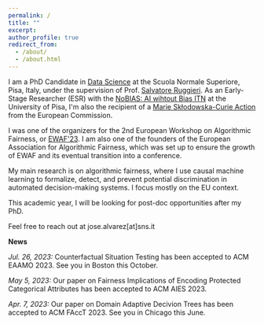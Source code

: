```yaml
---
permalink: /
title: ""
excerpt:
author_profile: true
redirect_from: 
  - /about/
  - /about.html
---
```


I am a PhD Candidate in [Data Science](https://www.phd-ai.it/) at the Scuola Normale Superiore, Pisa, Italy, under the supervision of Prof. [Salvatore Ruggieri](http://pages.di.unipi.it/ruggieri/). As an Early-Stage Researcher (ESR) with the [NoBIAS: AI wihtout Bias ITN](https://nobias-project.eu/) at the University of Pisa, I'm also the recipient of a [Marie Skłodowska-Curie Action](https://marie-sklodowska-curie-actions.ec.europa.eu/) from the European Commission.

I was one of the organizers for the 2nd European Workshop on Algorithmic Fairness, or [EWAF'23](https://sites.google.com/view/ewaf23/home). I am also one of the founders of the European Association for Algorithmic Fairness, which was set up to ensure the growth of EWAF and its eventual transition into a conference. 

My main research is on algorithmic fairness, where I use causal machine learning to formalize, detect, and prevent potential discrimination in automated decision-making systems. I focus mostly on the EU context.

This academic year, I will be looking for post-doc opportunities after my PhD.

Feel free to reach out at jose.alvarez[at]sns.it


**News**

*Jul. 26, 2023:* Counterfactual Situation Testing has been accepted to ACM EAAMO 2023. See you in Boston this October.

*May 5, 2023:* Our paper on Fairness Implications of Encoding Protected Categorical Attributes has been accepted to ACM AIES 2023.

*Apr. 7, 2023:* Our paper on Domain Adaptive Decivion Trees has been accepted to ACM FAccT 2023. See you in Chicago this June.

